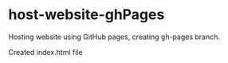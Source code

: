 # host-website-ghPages
Hosting website using GitHub pages, creating gh-pages branch.

Created index.html file